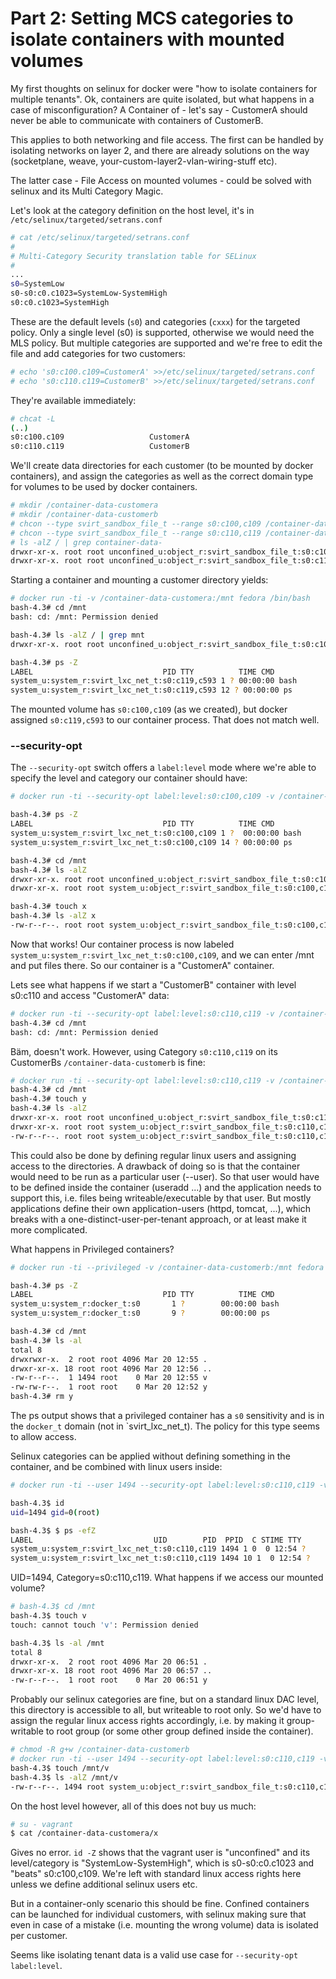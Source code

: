 # Part 2: Setting MCS categories to isolate containers with mounted volumes

My first thoughts on selinux for docker were "how to isolate containers for multiple tenants".
Ok, containers are quite isolated, but what happens in a case of misconfiguration? A Container
of - let's say - CustomerA should never be able to communicate with containers of CustomerB.

This applies to both networking and file access. The first can be handled by isolating networks
on layer 2, and there are already solutions on the way (socketplane, weave, your-custom-layer2-vlan-wiring-stuff etc).

The latter case - File Access on mounted volumes - could be solved with selinux and its Multi Category Magic.

Let's look at the category definition on the host level, it's in `/etc/selinux/targeted/setrans.conf`

```bash
# cat /etc/selinux/targeted/setrans.conf
#
# Multi-Category Security translation table for SELinux
#
...
s0=SystemLow
s0-s0:c0.c1023=SystemLow-SystemHigh
s0:c0.c1023=SystemHigh
```

These are the default levels (`s0`) and categories (`cxxx`) for the targeted policy. Only a single level
(s0) is supported, otherwise we would need the MLS policy. But multiple categories are supported and we're free
to edit the file and add categories for two customers:

```bash
# echo 's0:c100.c109=CustomerA' >>/etc/selinux/targeted/setrans.conf
# echo 's0:c110.c119=CustomerB' >>/etc/selinux/targeted/setrans.conf
```

They're available immediately:
```bash
# chcat -L
(..)
s0:c100.c109                   CustomerA
s0:c110.c119                   CustomerB
```

We'll create data directories for each customer (to be mounted by docker containers), and assign the categories as well
as the correct domain type for volumes to be used by docker containers.

```bash
# mkdir /container-data-customera
# mkdir /container-data-customerb
# chcon --type svirt_sandbox_file_t --range s0:c100,c109 /container-data-customera
# chcon --type svirt_sandbox_file_t --range s0:c110,c119 /container-data-customerb
# ls -alZ / | grep container-data-
drwxr-xr-x. root root unconfined_u:object_r:svirt_sandbox_file_t:s0:c100,c109 container-data-customera
drwxr-xr-x. root root unconfined_u:object_r:svirt_sandbox_file_t:s0:c110,c119 container-data-customerb
```

Starting a container and mounting a customer directory yields:

```bash
# docker run -ti -v /container-data-customera:/mnt fedora /bin/bash
bash-4.3# cd /mnt
bash: cd: /mnt: Permission denied

bash-4.3# ls -alZ / | grep mnt
drwxr-xr-x. root root unconfined_u:object_r:svirt_sandbox_file_t:s0:c100,c109 mnt

bash-4.3# ps -Z
LABEL                             PID TTY          TIME CMD
system_u:system_r:svirt_lxc_net_t:s0:c119,c593 1 ? 00:00:00 bash
system_u:system_r:svirt_lxc_net_t:s0:c119,c593 12 ? 00:00:00 ps
```

The mounted volume has `s0:c100,c109` (as we created), but docker assigned `s0:c119,c593` to our container process. That does not match well.

### --security-opt

The `--security-opt` switch offers a `label:level` mode where we're able to specify the level and category our container
should have:

```bash
# docker run -ti --security-opt label:level:s0:c100,c109 -v /container-data-customera:/mnt fedora /bin/bash

bash-4.3# ps -Z
LABEL                             PID TTY          TIME CMD
system_u:system_r:svirt_lxc_net_t:s0:c100,c109 1 ?  00:00:00 bash
system_u:system_r:svirt_lxc_net_t:s0:c100,c109 14 ? 00:00:00 ps

bash-4.3# cd /mnt
bash-4.3# ls -alZ
drwxr-xr-x. root root unconfined_u:object_r:svirt_sandbox_file_t:s0:c100,c109 .
drwxr-xr-x. root root system_u:object_r:svirt_sandbox_file_t:s0:c100,c109 ..

bash-4.3# touch x
bash-4.3# ls -alZ x
-rw-r--r--. root root system_u:object_r:svirt_sandbox_file_t:s0:c100,c109 x
```

Now that works! Our container process is now labeled `system_u:system_r:svirt_lxc_net_t:s0:c100,c109`, and we can enter /mnt and
put files there. So our container is a "CustomerA" container.

Lets see what happens if we start a "CustomerB" container with level s0:c110 and access "CustomerA" data:

```bash
# docker run -ti --security-opt label:level:s0:c110,c119 -v /container-data-customera:/mnt fedora /bin/bash
bash-4.3# cd /mnt
bash: cd: /mnt: Permission denied
```

Bäm, doesn't work. However, using Category `s0:c110,c119` on its CustomerBs `/container-data-customerb` is fine:

```bash
# docker run -ti --security-opt label:level:s0:c110,c119 -v /container-data-customerb:/mnt fedora /bin/bash
bash-4.3# cd /mnt
bash-4.3# touch y
bash-4.3# ls -alZ
drwxr-xr-x. root root unconfined_u:object_r:svirt_sandbox_file_t:s0:c110,c119 .
drwxr-xr-x. root root system_u:object_r:svirt_sandbox_file_t:s0:c110,c119 ..
-rw-r--r--. root root system_u:object_r:svirt_sandbox_file_t:s0:c110,c119 y
```

This could also be done by defining regular linux users and assigning access to the directories. A drawback of doing so is
that the container would need to be run as a particular user (--user). So that user would have to be defined
inside the container (useradd ...) and the application needs to support this, i.e. files being writeable/executable by that user.
But mostly applications define their own application-users (httpd, tomcat, ...), which breaks with a one-distinct-user-per-tenant approach, or
at least make it more complicated.

What happens in Privileged containers?

```bash
# docker run -ti --privileged -v /container-data-customerb:/mnt fedora /bin/bash

bash-4.3# ps -Z
LABEL                             PID TTY          TIME CMD
system_u:system_r:docker_t:s0       1 ?        00:00:00 bash
system_u:system_r:docker_t:s0       9 ?        00:00:00 ps

bash-4.3# cd /mnt
bash-4.3# ls -al
total 8
drwxrwxr-x.  2 root root 4096 Mar 20 12:55 .
drwxr-xr-x. 18 root root 4096 Mar 20 12:56 ..
-rw-r--r--.  1 1494 root    0 Mar 20 12:55 v
-rw-rw-r--.  1 root root    0 Mar 20 12:52 y
bash-4.3# rm y
```

The ps output shows that a privileged container has a `s0` sensitivity and is in the `docker_t` domain (not in `svirt_lxc_net_t). The policy for this type seems to allow access.

Selinux categories can be applied without defining something in the container, and be combined with linux users
inside:

```bash
# docker run -ti --user 1494 --security-opt label:level:s0:c110,c119 -v /container-data-customerb:/mnt fedora /bin/bash

bash-4.3$ id
uid=1494 gid=0(root)

bash-4.3$ $ ps -efZ
LABEL                           UID        PID  PPID  C STIME TTY          TIME CMD
system_u:system_r:svirt_lxc_net_t:s0:c110,c119 1494 1 0  0 12:54 ?     00:00:00 /bin/bash
system_u:system_r:svirt_lxc_net_t:s0:c110,c119 1494 10 1  0 12:54 ?    00:00:00 ps -efZ
```

UID=1494, Category=s0:c110,c119. What happens if we access our mounted volume?

```bash
# bash-4.3$ cd /mnt
bash-4.3$ touch v
touch: cannot touch 'v': Permission denied

bash-4.3$ ls -al /mnt
total 8
drwxr-xr-x.  2 root root 4096 Mar 20 06:51 .
drwxr-xr-x. 18 root root 4096 Mar 20 06:57 ..
-rw-r--r--.  1 root root    0 Mar 20 06:51 y
```

Probably our selinux categories are fine, but on a standard linux DAC level, this directory is
accessible to all, but writeable to root only. So we'd have to assign the regular
linux access rights accordingly, i.e. by making it group-writable to root group (or some other
  group defined inside the container).

```bash
# chmod -R g+w /container-data-customerb
# docker run -ti --user 1494 --security-opt label:level:s0:c110,c119 -v /container-data-customerb:/mnt fedora /bin/bash
bash-4.3$ touch /mnt/v
bash-4.3$ ls -alZ /mnt/v
-rw-r--r--. 1494 root system_u:object_r:svirt_sandbox_file_t:s0:c110,c119 /mnt/v
```

On the host level however, all of this does not buy us much:

```bash
# su - vagrant
$ cat /container-data-customera/x
```

Gives no error. `id -Z` shows that the vagrant user is "unconfined" and its level/category is "SystemLow-SystemHigh",
which is s0-s0:c0.c1023 and "beats" s0:c100,c109. We're left with standard linux access rights here unless we define additional selinux users etc.

But in a container-only scenario this should be fine. Confined containers can be launched for individual customers,
with selinux making sure that even in case of a mistake (i.e. mounting the wrong volume) data is isolated per customer.

Seems like isolating tenant data is a valid use case for `--security-opt label:level`.
